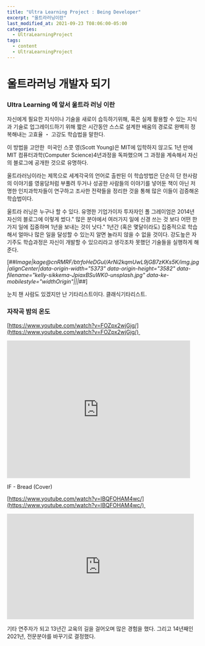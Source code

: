 ```yaml
---
title: "Ultra Learning Project : Being Developer"
excerpt: "울트라러닝이란"
last_modified_at: 2021-09-23 T08:06:00-05:00
categories:
  - UltraLearningProject
tags:
  - content
  - UltraLearningProject
---
```


# 울트라러닝 개발자 되기
### Ultra Learning 에 앞서 울트라 러닝 이란

자신에게 필요한 지식이나 기술을 새로이 습득하기위해, 혹은 실제 활용할 수 있는 지식과 기술로 업그레이드하기 위해 짧은 시간동안 스스로 설계한 배움의 경로로 완벽히 정복해내는 고효율 ・ 고강도 학습법을 말한다.

이 방법을 고안한  미국인 스콧 영(Scott Young)은 MIT에 입학하지 않고도 1년 만에 MIT 컴퓨터과학(Computer Science)4년과정을 독파했으며 그 과정을 계속해서 자신의 블로그에 공개한 것으로 유명하다.

울트라러닝이라는 제목으로 세계각국의 언어로 출판된 이 학습방법은 단순히 단 한사람의 이야기를 영웅담처럼 부풀려 두거나 성공한 사람들의 이야기를 넣어둔 책이 아닌 저명한 인지과학자들이 연구하고 조사한 전략들을 정리한 것을 통해 많은 이들이 검증해온 학습법이다. 

울트라 러닝은 누구나 할 수 있다. 유명한 기업가이자 투자자인 폴 그레이엄은 2014년 자신의 블로그에 이렇게 썼다." 많은 분야에서 여러가지 일에 신경 쓰는 것 보다 어떤 한 가지 일에 집중하며 1년을 보내는 것이 낫다." 1년간 (혹은 몇달이라도) 집중적으로 학습해서 얼마나 많은 일을 달성할 수 있는지 알면 놀라지 않을 수 없을 것이다. 강도높은 자기주도 학습과정은 자신이 개발할 수 있으리라고 생각조차 못했던 기술들을 실행하게 해준다.

[##_Image|kage@cnRMRF/btrfoHeDGuI/ArNi2kqmUwL9jGB7zKKs5K/img.jpg|alignCenter|data-origin-width="5373" data-origin-height="3582" data-filename="kelly-sikkema-JpiaxBSuWK0-unsplash.jpg" data-ke-mobilestyle="widthOrigin"|||_##]

눈치 챈 사람도 있겠지만 난 기타리스트이다. 클래식기타리스트.

### 자작곡 밤의 온도

[https://www.youtube.com/watch?v=FOZpx2wjGjg/](https://www.youtube.com/watch?v=FOZpx2wjGjg/) 

<iframe src="https://www.youtube.com/embed/FOZpx2wjGjg" width="480" height="360" frameborder="0" allowfullscreen="true"></iframe>

IF - Bread (Cover)

[https://www.youtube.com/watch?v=IBQFOHAM4wc/](https://www.youtube.com/watch?v=IBQFOHAM4wc/) 

<iframe src="https://www.youtube.com/embed/IBQFOHAM4wc" width="490" height="276" frameborder="0" allowfullscreen="true"></iframe>

기타 연주자가 되고 13년간 교육의 길을 걸어오며 많은 경험을 했다. 그리고 14년째인 2021년, 전문분야를 바꾸기로 결정했다.